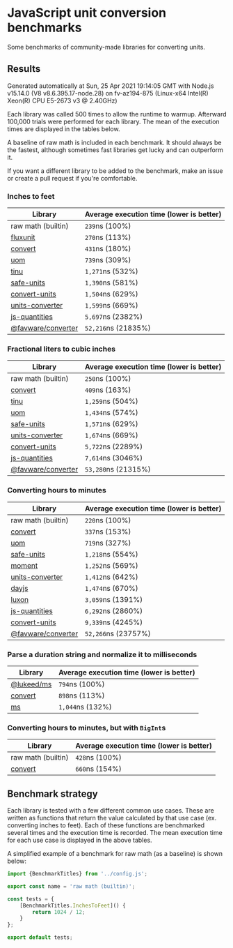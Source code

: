 # JavaScript unit conversion benchmarks

Some benchmarks of community-made libraries for converting units.

## Results

<!-- beginblock(results) -->

Generated automatically at Sun, 25 Apr 2021 19:14:05 GMT with Node.js v15.14.0 (V8 v8.6.395.17-node.28) on fv-az194-875 (Linux-x64 Intel(R) Xeon(R) CPU E5-2673 v3 @ 2.40GHz)

Each library was called 500 times to allow the runtime to warmup.
Afterward 100,000 trials were performed for each library.
The mean of the execution times are displayed in the tables below.

A baseline of raw math is included in each benchmark.
It should always be the fastest, although sometimes fast libraries get lucky and can outperform it.

If you want a different library to be added to the benchmark, make an issue or create a pull request if you're comfortable.

### Inches to feet

| Library                                                            | Average execution time (lower is better) |
| ------------------------------------------------------------------ | ---------------------------------------- |
| raw math (builtin)                                                 | `239`ns (100%)                           |
| [fluxunit](https://npmjs.com/package/fluxunit)                     | `270`ns (113%)                           |
| [convert](https://npmjs.com/package/convert)                       | `431`ns (180%)                           |
| [uom](https://npmjs.com/package/uom)                               | `739`ns (309%)                           |
| [tinu](https://npmjs.com/package/tinu)                             | `1,271`ns (532%)                         |
| [safe-units](https://npmjs.com/package/safe-units)                 | `1,390`ns (581%)                         |
| [convert-units](https://npmjs.com/package/convert-units)           | `1,504`ns (629%)                         |
| [units-converter](https://npmjs.com/package/units-converter)       | `1,599`ns (669%)                         |
| [js-quantities](https://npmjs.com/package/js-quantities)           | `5,697`ns (2382%)                        |
| [@favware/converter](https://npmjs.com/package/@favware/converter) | `52,216`ns (21835%)                      |

### Fractional liters to cubic inches

| Library                                                            | Average execution time (lower is better) |
| ------------------------------------------------------------------ | ---------------------------------------- |
| raw math (builtin)                                                 | `250`ns (100%)                           |
| [convert](https://npmjs.com/package/convert)                       | `409`ns (163%)                           |
| [tinu](https://npmjs.com/package/tinu)                             | `1,259`ns (504%)                         |
| [uom](https://npmjs.com/package/uom)                               | `1,434`ns (574%)                         |
| [safe-units](https://npmjs.com/package/safe-units)                 | `1,571`ns (629%)                         |
| [units-converter](https://npmjs.com/package/units-converter)       | `1,674`ns (669%)                         |
| [convert-units](https://npmjs.com/package/convert-units)           | `5,722`ns (2289%)                        |
| [js-quantities](https://npmjs.com/package/js-quantities)           | `7,614`ns (3046%)                        |
| [@favware/converter](https://npmjs.com/package/@favware/converter) | `53,280`ns (21315%)                      |

### Converting hours to minutes

| Library                                                            | Average execution time (lower is better) |
| ------------------------------------------------------------------ | ---------------------------------------- |
| raw math (builtin)                                                 | `220`ns (100%)                           |
| [convert](https://npmjs.com/package/convert)                       | `337`ns (153%)                           |
| [uom](https://npmjs.com/package/uom)                               | `719`ns (327%)                           |
| [safe-units](https://npmjs.com/package/safe-units)                 | `1,218`ns (554%)                         |
| [moment](https://npmjs.com/package/moment)                         | `1,252`ns (569%)                         |
| [units-converter](https://npmjs.com/package/units-converter)       | `1,412`ns (642%)                         |
| [dayjs](https://npmjs.com/package/dayjs)                           | `1,474`ns (670%)                         |
| [luxon](https://npmjs.com/package/luxon)                           | `3,059`ns (1391%)                        |
| [js-quantities](https://npmjs.com/package/js-quantities)           | `6,292`ns (2860%)                        |
| [convert-units](https://npmjs.com/package/convert-units)           | `9,339`ns (4245%)                        |
| [@favware/converter](https://npmjs.com/package/@favware/converter) | `52,266`ns (23757%)                      |

### Parse a duration string and normalize it to milliseconds

| Library                                            | Average execution time (lower is better) |
| -------------------------------------------------- | ---------------------------------------- |
| [@lukeed/ms](https://npmjs.com/package/@lukeed/ms) | `794`ns (100%)                           |
| [convert](https://npmjs.com/package/convert)       | `898`ns (113%)                           |
| [ms](https://npmjs.com/package/ms)                 | `1,044`ns (132%)                         |

### Converting hours to minutes, but with `BigInt`s

| Library                                      | Average execution time (lower is better) |
| -------------------------------------------- | ---------------------------------------- |
| raw math (builtin)                           | `428`ns (100%)                           |
| [convert](https://npmjs.com/package/convert) | `660`ns (154%)                           |

<!-- endblock(results) -->

## Benchmark strategy

Each library is tested with a few different common use cases.
These are written as functions that return the value calculated by that use case (ex. converting inches to feet).
Each of these functions are benchmarked several times and the execution time is recorded.
The mean execution time for each use case is displayed in the above tables.

A simplified example of a benchmark for raw math (as a baseline) is shown below:

```js
import {BenchmarkTitles} from '../config.js';

export const name = 'raw math (builtin)';

const tests = {
	[BenchmarkTitles.InchesToFeet]() {
		return 1024 / 12;
	}
};

export default tests;
```
